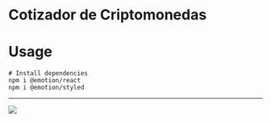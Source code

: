 # Cotizador de Criptomonedas

# Usage

```
# Install dependencies
npm i @emotion/react
npm i @emotion/styled
```

------------

[![](https://i.postimg.cc/QxnH5LGH/Cotizador.png)](https://cotisadorcripto.netlify.app/)
